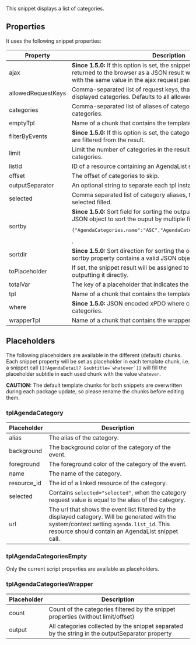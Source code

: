 This snippet displays a list of categories.

## Properties

It uses the following snippet properties:

| Property           | Description                                                                                                                                                                                                        | Default                    |
|--------------------|--------------------------------------------------------------------------------------------------------------------------------------------------------------------------------------------------------------------|----------------------------|
| ajax               | **Since 1.5.0:** If this option is set, the snippet output will be directly returned to the browser as a JSON result when the page is requested with the same value in the ajax request parameter.                 | 0 (No)                     |
| allowedRequestKeys | Comma-separated list of request keys, that could be used to filter the displayed categories. Defaults to all allowed.                                                                                              | -                          |
| categories         | Comma-separated list of aliases of categories to filter the displayed categories.                                                                                                                                  | -                          |
| emptyTpl           | Name of a chunk that contains the template for not found categories.                                                                                                                                               | tplAgendaCategoriesEmpty   |
| filterByEvents     | **Since 1.5.0:** If this option is set, the categories with no future events are filtered from the result.                                                                                                         | 0 (No)                     |
| limit              | Limit the number of categories in the result. Use "0" for unlimited categories.                                                                                                                                    | 20                         |
| listId             | ID of a resource containing an AgendaList snippet call.                                                                                                                                                            | -                          |
| offset             | The offset of categories to skip.                                                                                                                                                                                  | -                          |
| outputSeparator    | An optional string to separate each tpl instance.                                                                                                                                                                  | -                          |
| selected           | Comma separated list of category aliases, that have the placeholder selected filled.                                                                                                                               | -                          |
| sortby             | **Since 1.5.0:** Sort field for sorting the output. It could also contain a JSON object to sort the ouput by multiple fields like <pre>{"AgendaCategories.name":"ASC","AgendaCategories.background":"DESC"}</pre>. | sortindex                  |
| sortdir            | **Since 1.5.0:** Sort direction for sorting the output. Unused when the sortby property contains a valid JSON object.                                                                                              | ASC                        |
| toPlaceholder      | If set, the snippet result will be assigned to this placeholder instead of outputting it directly.                                                                                                                 | -                          |
| totalVar           | The key of a placeholder that indicates the total number of categories.                                                                                                                                            | agendacategories.total     |
| tpl                | Name of a chunk that contains the template for one category.                                                                                                                                                       | tplAgendaCategory          |
| where              | **Since 1.5.0:** JSON encoded xPDO where clause to filter the categories.                                                                                                                                          | -                          |
| wrapperTpl         | Name of a chunk that contains the wrapper template for all categories.                                                                                                                                             | tplAgendaCategoriesWrapper |

## Placeholders

The following placeholders are available in the different (default) chunks. Each
snippet property will be set as placeholder in each template chunk, i.e. a
snippet call ```[[!AgendaDetail? &subtitle=`whatever`]]``` will fill the
placeholder subtitle in each used chunk with the value `whatever`.

**CAUTION:** The default template chunks for both snippets are overwritten
during each package update, so please rename the chunks before editing them.

### tplAgendaCategory

| Placeholder | Description                                                                                                                                                                                        |
|-------------|----------------------------------------------------------------------------------------------------------------------------------------------------------------------------------------------------|
| alias       | The alias of the category.                                                                                                                                                                         |
| background  | The background color of the category of the event.                                                                                                                                                 |
| foreground  | The foreground color of the category of the event.                                                                                                                                                 |
| name        | The name of the category.                                                                                                                                                                          |
| resource_id | The id of a linked resource of the category.                                                                                                                                                       |
| selected    | Contains `selected="selected"`, when the category request value is equal to the alias of the category.                                                                                             |
| url         | The url that shows the event list filtered by the displayed category. Will be generated with the system/context setting `agenda.list_id`. This resource should contain an AgendaList snippet call. |

### tplAgendaCategoriesEmpty

Only the current script properties are available as placeholders.

### tplAgendaCategoriesWrapper

| Placeholder | Description                                                                                     |
|-------------|-------------------------------------------------------------------------------------------------|
| count       | Count of the categories filtered by the snippet properties (without limit/offset)               |
| output      | All categories collected by the snippet separated by the string in the outputSeparator property |
